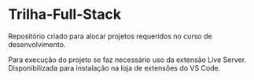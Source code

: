 # Trilha-Full-Stack
 Repositório criado para alocar projetos requeridos no curso de desenvolvimento.

Para execução do projeto se faz necessário uso da extensão Live Server. Disponibilizada para instalação na loja de extensões do VS Code.

